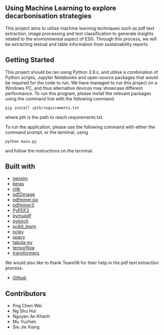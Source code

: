## Using Machine Learning to explore decarbonisation strategies
This project aims to utilise machine learning techniques such as pdf text extraction, image processing and text classification to generate insights related to the environmental aspect of ESG. Through this process, we will be extracting textual and table information from sustainability reports

## Getting Started
This project should be ran using Python 3.9.x, and utilise a combination of Python scripts, Jupyter Notebooks and open-source packages that would be required for the code to run. We have managed to run this project on a Windows PC, and thus alternative devices may showcase different performance. To run this program, please install the relevant packages using the command line with the following command.

`pip install /pth/requirements.txt`

where pth is the path to reach requirements.txt.

To run the application, please use the following command with either the command prompt, or the terminal, using

`python main.py`

and follow the instructions on the terminal. 

## Built with
* [gensim](https://github.com/RaRe-Technologies/gensim)
* [keras](https://keras.io/)
* [nltk](https://www.nltk.org/)
* [pdf2image](https://github.com/Belval/pdf2image)
* [pdfminer.six](https://pdfminersix.readthedocs.io/en/latest/)
* [pdfminer3](https://github.com/gwk/pdfminer3)
* [PyPDF2](https://pypdf2.readthedocs.io/en/latest/)
* [pymupdf](https://pymupdf.readthedocs.io/en/latest/toc.html)
* [pytorch](https://pytorch.org/)
* [scikit_learn](https://scikit-learn.org/)
* [scipy](https://scipy.org/)
* [spacy](https://spacy.io/)
* [tabula-py](https://tabula-py.readthedocs.io/en/latest/)
* [tensorflow](https://www.tensorflow.org/)
* [transformers](https://pytorch.org/hub/huggingface_pytorch-transformers/)

We would also like to thank Team08 for their help in the pdf text extraction process.

* [Github](https://github.com/jaokuean/team08-capstone)

## Contributors
* Png Chen Wei
* Ng Shu Hui
* Nguyen An Khanh
* Mu Yuchen
* Sie Jie Xiang
